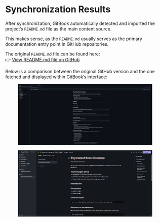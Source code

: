 # Synchronization Results

After synchronization, GitBook automatically detected and imported the project’s `README.md` file as the main content source.

This makes sense, as the `README.md` usually serves as the primary documentation entry point in GitHub repositories.

The original `README.md` file can be found here:\
👉 [View README.md file on GitHub](../)

Below is a comparison between the original GitHub version and the one fetched and displayed within GitBook’s interface:

<figure><img src="../.gitbook/assets/Captura de pantalla 2025-10-21 132547.png" alt=""><figcaption></figcaption></figure>

<figure><img src="../.gitbook/assets/Captura de pantalla 2025-10-21 132609.png" alt=""><figcaption></figcaption></figure>
